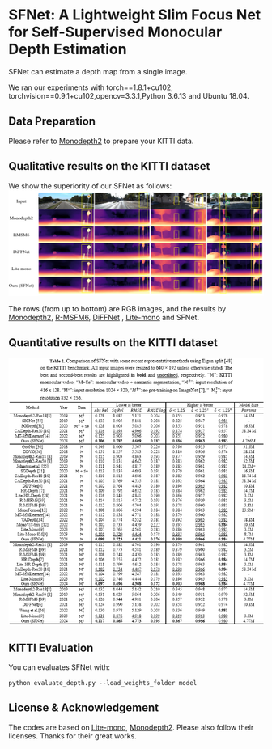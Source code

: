 ﻿# SFNet: A Lightweight Slim Focus Net for Self-Supervised Monocular Depth Estimation

SFNet can estimate a depth map from a single image.

We ran our experiments with torch==1.8.1+cu102, torchvision==0.9.1+cu102,opencv=3.3.1,Python 3.6.13 and Ubuntu 18.04. 

## Data Preparation

Please refer to [Monodepth2](https://github.com/nianticlabs/monodepth2) to prepare your KITTI data.


## Qualitative results on the KITTI dataset

We show the superiority of our SFNet as follows:
![](https://github.com/YIMings139/SFNet/blob/main/img/Qualitative_result.png?raw=true)


The rows (from up to bottom) are RGB images, and the results by [Monodepth2](https://github.com/nianticlabs/monodepth2), [R-MSFM6](https://github.com/jsczzzk/R-MSFM),  [DiFFNet](https://github.com/brandleyzhou/DIFFNet) , [Lite-mono](https://github.com/noahzn/Lite-Mono) and SFNet.


## Quantitative results on the KITTI dataset
![image](https://github.com/YIMings139/SFNet/blob/main/img/Quantitative_result.png?raw=true)




## KITTI Evaluation
You can evaluates SFNet with:

```shell
python evaluate_depth.py --load_weights_folder model
```

## License & Acknowledgement
The codes are based on  [Lite-mono](https://github.com/noahzn/Lite-Mono), [Monodepth2](https://github.com/nianticlabs/monodepth2). Please also follow their licenses. Thanks for their great works.

